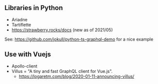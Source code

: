## Libraries in Python

- Ariadne
- Tartiflette
- https://strawberry.rocks/docs (new as of 2021/05)

See: https://github.com/jokull/python-ts-graphql-demo for a nice example

## Use with Vuejs

- Apollo-client
- Villus = "A tiny and fast GraphQL client for Vue.js".
  - https://logaretm.com/blog/2020-01-11-announcing-villus/
